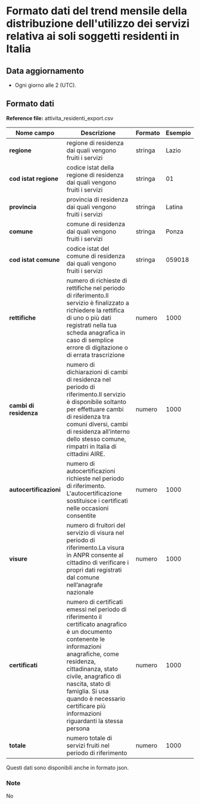 # Formato dati del trend mensile della distribuzione dell'utilizzo dei servizi relativa ai soli soggetti residenti in Italia

## Data aggiornamento
- Ogni giorno alle 2 (UTC). 

## Formato dati

**Reference file:** attivita_residenti_export.csv<br>

| Nome campo                  | Descrizione                       | Formato                       | Esempio             |
|-----------------------------|-----------------------------------|-------------------------------|---------------------|
| **regione**      | regione di residenza dai quali vengono fruiti i servizi |   stringa | Lazio  |
| **cod istat regione**      | codice istat della regione di residenza dai quali vengono fruiti i servizi |   stringa | 01  |
| **provincia**      | provincia di residenza dai quali vengono fruiti i servizi |   stringa | Latina  |
| **comune**      | comune di residenza dai quali vengono fruiti i servizi |   stringa | Ponza  |
| **cod istat comune**      | codice istat del comune di residenza dai quali vengono fruiti i servizi |   stringa | 059018  |
| **rettifiche**      | numero di richieste di rettifiche nel periodo di riferimento.Il servizio è finalizzato a richiedere la rettifica di uno o più dati registrati nella tua scheda anagrafica in caso di semplice errore di digitazione o di errata trascrizione| numero             | 1000   |
| **cambi di residenza**      | numero di dichiarazioni di cambi di residenza nel periodo di riferimento.Il servizio è disponibile soltanto per effettuare cambi di residenza tra comuni diversi, cambi di residenza all’interno dello stesso comune, rimpatri in Italia di cittadini AIRE.| numero             | 1000   |
| **autocertificazioni**      | numero di autocertificazioni richieste nel periodo di riferimento. L'autocertificazione sostituisce i certificati nelle occasioni consentite| numero             | 1000   |
| **visure**      | numero di fruitori del servizio di visura nel periodo di riferimento.La visura in ANPR consente al cittadino di verificare i propri dati registrati dal comune nell’anagrafe nazionale| numero             | 1000   |
| **certificati**      | numero di certificati emessi nel periodo di riferimento il certificato anagrafico è un documento contenente le informazioni anagrafiche, come residenza, cittadinanza, stato civile, anagrafico di nascita, stato di famiglia. Si usa quando è necessario certificare più informazioni riguardanti la stessa persona| numero             | 1000   |
| **totale**      | numero totale di servizi fruiti nel periodo di riferimento| numero             | 1000   |

Questi dati sono disponibili anche in formato json.

### Note
No